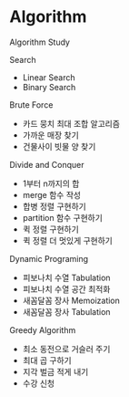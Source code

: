 # Algorithm
Algorithm Study

Search
- Linear Search
- Binary Search

Brute Force
- 카드 뭉치 최대 조합 알고리즘
- 가까운 매장 찾기
- 건물사이 빗물 양 찾기

Divide and Conquer
- 1부터 n까지의 합
- merge 함수 작성
- 합병 정렬 구현하기
- partition 함수 구현하기
- 퀵 정렬 구현하기
- 퀵 정렬 더 멋있게 구현하기

Dynamic Programing
- 피보나치 수열 Tabulation
- 피보나치 수열 공간 최적화
- 새꼼달꼼 장사 Memoization
- 새꼼달꼼 장사 Tabulation

Greedy Algorithm
- 최소 동전으로 거슬러 주기
- 최대 곱 구하기
- 지각 벌금 적게 내기
- 수강 신청
